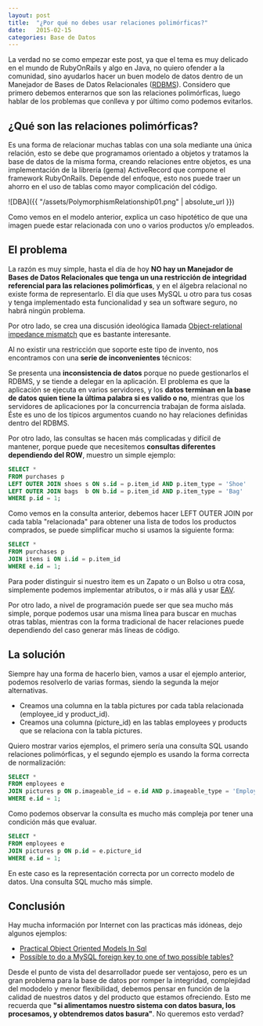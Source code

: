 ```yaml
---
layout: post
title:  "¿Por qué no debes usar relaciones polimórficas?"
date:   2015-02-15
categories: Base de Datos
---
```


La verdad no se como empezar este post, ya que el tema es muy delicado en el mundo de RubyOnRails y algo en Java, no quiero ofender a la comunidad, sino ayudarlos hacer un buen modelo de datos dentro de un Manejador de Bases de Datos Relacionales ([RDBMS](http://en.wikipedia.org/wiki/Relational_database_management_system)). Considero que primero debemos enterarnos que son las relaciones polimórficas, luego hablar de los problemas que conlleva y por último como podemos evitarlos.

## ¿Qué son las relaciones polimórficas?

Es una forma de relacionar muchas tablas con una sola mediante una única relación, esto se debe que programamos orientado a objetos y tratamos la base de datos de la misma forma, creando relaciones entre objetos, es una implementación de la librería (gema) ActiveRecord que compone el framework RubyOnRails. Depende del enfoque, esto nos puede traer un ahorro en el uso de tablas como mayor complicación del código.

![DBA]({{ "/assets/PolymorphismRelationship01.png" | absolute_url }})

Como vemos en el modelo anterior, explica un caso hipotético de que una imagen puede estar relacionada con uno o varios productos y/o empleados.

## El problema

La razón es muy simple, hasta el día de hoy **NO hay un Manejador de Bases de Datos Relacionales que tenga un una restricción de integridad referencial para las relaciones polimórficas**, y en el álgebra relacional no existe forma de representarlo. El día que uses MySQL u otro para tus cosas y tenga implementado esta funcionalidad y sea un software seguro, no habrá ningún problema.

Por otro lado, se crea una discusión ideológica llamada [Object-relational impedance mismatch](http://en.wikipedia.org/wiki/Object-relational_impedance_mismatch) que es bastante interesante.

Al no existir una restricción que soporte este tipo de invento, nos encontramos con una **serie de inconvenientes** técnicos:

Se presenta una **inconsistencia de datos** porque no puede gestionarlos el RDBMS, y se tiende a delegar en la aplicación. El problema es que la aplicación se ejecuta en varios servidores, y los **datos terminan en la base de datos quien tiene la última palabra si es valido o no**, mientras que los servidores de aplicaciones por la concurrencia trabajan de forma aislada. Éste es uno de los típicos argumentos cuando no hay relaciones definidas dentro del RDBMS.

Por otro lado, las consultas se hacen más complicadas y difícil de mantener, porque puede que necesitemos **consultas diferentes dependiendo del ROW**, muestro un simple ejemplo:

```SQL
SELECT *
FROM purchases p
LEFT OUTER JOIN shoes s ON s.id = p.item_id AND p.item_type = 'Shoe'
LEFT OUTER JOIN bags  b ON b.id = p.item_id AND p.item_type = 'Bag'
WHERE p.id = 1;
```

Como vemos en la consulta anterior, debemos hacer LEFT OUTER JOIN por cada tabla "relacionada" para obtener una lista de todos los productos comprados, se puede simplificar mucho si usamos la siguiente forma:

```SQL
SELECT *
FROM purchases p
JOIN items i ON i.id = p.item_id
WHERE e.id = 1;
```

Para poder distinguir si nuestro item es un Zapato o un Bolso u otra cosa, simplemente podemos implementar atributos, o ir más allá y usar [EAV](https://www.swapbytes.com/modelo-atributos-tipos-eav-diseno-base-de-datos).

Por otro lado, a nivel de programación puede ser que sea mucho más simple, porque podemos usar una misma línea para buscar en muchas otras tablas, mientras con la forma tradicional de hacer relaciones puede dependiendo del caso generar más líneas de código.

## La solución

Siempre hay una forma de hacerlo bien, vamos a usar el ejemplo anterior, podemos resolverlo de varias formas, siendo la segunda la mejor alternativas.

*   Creamos una columna en la tabla pictures por cada tabla relacionada (employee_id y product_id).
*   Creamos una columna (picture_id) en las tablas employees y products que se relaciona con la tabla pictures.

Quiero mostrar varios ejemplos, el primero sería una consulta SQL usando relaciones polimórficas, y el segundo ejemplo es usando la forma correcta de normalización:

```SQL
SELECT *
FROM employees e
JOIN pictures p ON p.imageable_id = e.id AND p.imageable_type = 'Employee'
WHERE e.id = 1;
```

Como podemos observar la consulta es mucho más compleja por tener una condición más que evaluar.

```SQL
SELECT *
FROM employees e
JOIN pictures p ON p.id = e.picture_id
WHERE e.id = 1;
```

En este caso es la representación correcta por un correcto modelo de datos. Una consulta SQL mucho más simple.

## Conclusión

Hay mucha información por Internet con las practicas más idóneas, dejo algunos ejemplos:

* [Practical Object Oriented Models In Sql](http://www.slideshare.net/billkarwin/practical-object-oriented-models-in-sql)
* [Possible to do a MySQL foreign key to one of two possible tables?](http://stackoverflow.com/questions/441001/possible-to-do-a-mysql-foreign-key-to-one-of-two-possible-tables)

Desde el punto de vista del desarrollador puede ser ventajoso, pero es un gran problema para la base de datos por romper la integridad, complejidad del mododelo y menor flexibilidad, debemos pensar en función de la calidad de nuestros datos y del producto que estamos ofreciendo. Esto me recuerda que **"si alimentamos nuestro sistema con datos basura, los procesamos, y obtendremos datos basura"**. No queremos esto verdad?
